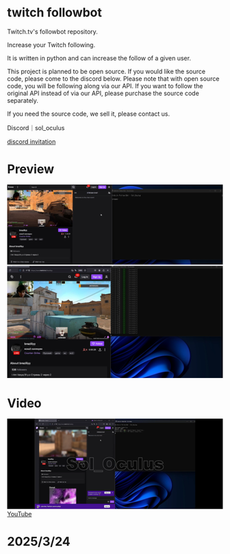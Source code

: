 # twitch followbot
Twitch.tv's followbot repository.

Increase your Twitch following.

It is written in python and can increase the follow of a given user.

This project is planned to be open source.
If you would like the source code, please come to the discord below.
Please note that with open source code, you will be following along via our API.
If you want to follow the original API instead of via our API, please purchase the source code separately.



If you need the source code, we sell it, please contact us.

Discord｜sol_oculus

[discord invitation](https://discord.gg/gUGmD77t4A)


# Preview
![img](1.png)
![img](2.png)

# Video
[![YouTube](image.png)](https://www.youtube.com/watch?v=L7A7YsRgugY)
[YouTube](https://www.youtube.com/watch?v=L7A7YsRgugY)

# 2025/3/24
